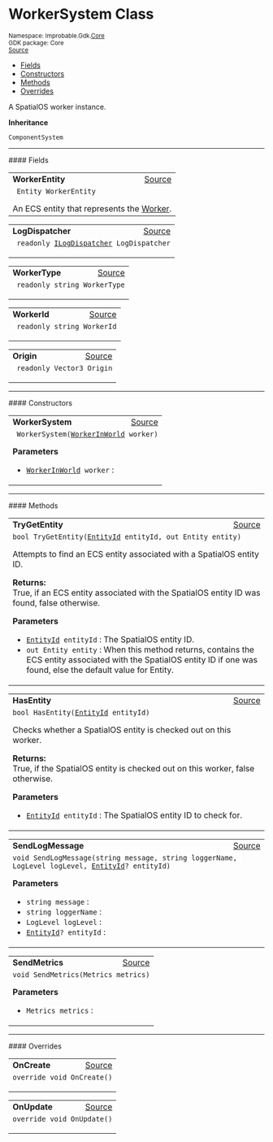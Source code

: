 
# WorkerSystem Class
<sup>
Namespace: Improbable.Gdk.<a href="{{urlRoot}}/api/core-index">Core</a><br/>
GDK package: Core<br/>
<a href="https://www.github.com/spatialos/gdk-for-unity/blob/88a422dc255ef1d47ee9385f226ca439f31c000b/workers/unity/Packages/io.improbable.gdk.core/Systems/WorkerSystem.cs/#L14">Source</a>
<style>
a code {
                    padding: 0em 0.25em!important;
}
code {
                    background-color: #ffffff!important;
}
</style>
</sup>
<nav id="pageToc" class="page-toc"><ul><li><a href="#fields">Fields</a>
<li><a href="#constructors">Constructors</a>
<li><a href="#methods">Methods</a>
<li><a href="#overrides">Overrides</a>
</ul></nav>

</p>



<p>A SpatialOS worker instance. </p>



</p>

<b>Inheritance</b>

<code>ComponentSystem</code>






</p>
<hr style="width:100%; border-top-color:#d8d8d8" />
#### Fields


</p>




<table width="100%">
    <tr>
        <td style="border-right:none"><a id="workerentity"></a><b>WorkerEntity</b></td>
        <td style="border-left:none; text-align:right"><a href="https://www.github.com/spatialos/gdk-for-unity/blob/88a422dc255ef1d47ee9385f226ca439f31c000b/workers/unity/Packages/io.improbable.gdk.core/Systems/WorkerSystem.cs/#L19">Source</a></td>
    </tr>
    <tr>
        <td colspan="2">
<code> Entity WorkerEntity</code></p>
An ECS entity that represents the <a href="{{urlRoot}}/api/core/worker">Worker</a>. 

</td>
    </tr>
</table>


<table width="100%">
    <tr>
        <td style="border-right:none"><a id="logdispatcher"></a><b>LogDispatcher</b></td>
        <td style="border-left:none; text-align:right"><a href="https://www.github.com/spatialos/gdk-for-unity/blob/88a422dc255ef1d47ee9385f226ca439f31c000b/workers/unity/Packages/io.improbable.gdk.core/Systems/WorkerSystem.cs/#L21">Source</a></td>
    </tr>
    <tr>
        <td colspan="2">
<code> readonly <a href="{{urlRoot}}/api/core/i-log-dispatcher">ILogDispatcher</a> LogDispatcher</code></p>


</td>
    </tr>
</table>


<table width="100%">
    <tr>
        <td style="border-right:none"><a id="workertype"></a><b>WorkerType</b></td>
        <td style="border-left:none; text-align:right"><a href="https://www.github.com/spatialos/gdk-for-unity/blob/88a422dc255ef1d47ee9385f226ca439f31c000b/workers/unity/Packages/io.improbable.gdk.core/Systems/WorkerSystem.cs/#L22">Source</a></td>
    </tr>
    <tr>
        <td colspan="2">
<code> readonly string WorkerType</code></p>


</td>
    </tr>
</table>


<table width="100%">
    <tr>
        <td style="border-right:none"><a id="workerid"></a><b>WorkerId</b></td>
        <td style="border-left:none; text-align:right"><a href="https://www.github.com/spatialos/gdk-for-unity/blob/88a422dc255ef1d47ee9385f226ca439f31c000b/workers/unity/Packages/io.improbable.gdk.core/Systems/WorkerSystem.cs/#L23">Source</a></td>
    </tr>
    <tr>
        <td colspan="2">
<code> readonly string WorkerId</code></p>


</td>
    </tr>
</table>


<table width="100%">
    <tr>
        <td style="border-right:none"><a id="origin"></a><b>Origin</b></td>
        <td style="border-left:none; text-align:right"><a href="https://www.github.com/spatialos/gdk-for-unity/blob/88a422dc255ef1d47ee9385f226ca439f31c000b/workers/unity/Packages/io.improbable.gdk.core/Systems/WorkerSystem.cs/#L24">Source</a></td>
    </tr>
    <tr>
        <td colspan="2">
<code> readonly Vector3 Origin</code></p>


</td>
    </tr>
</table>







</p>
<hr style="width:100%; border-top-color:#d8d8d8" />
#### Constructors


</p>




<table width="100%">
    <tr>
        <td style="border-right:none"><a id="workersystem-workerinworld"></a><b>WorkerSystem</b></td>
        <td style="border-left:none; text-align:right"><a href="https://www.github.com/spatialos/gdk-for-unity/blob/88a422dc255ef1d47ee9385f226ca439f31c000b/workers/unity/Packages/io.improbable.gdk.core/Systems/WorkerSystem.cs/#L35">Source</a></td>
    </tr>
    <tr>
        <td colspan="2">
<code> WorkerSystem(<a href="{{urlRoot}}/api/core/worker-in-world">WorkerInWorld</a> worker)</code></p>



</p>

<b>Parameters</b>

<ul>
<li><code><a href="{{urlRoot}}/api/core/worker-in-world">WorkerInWorld</a> worker</code> : </li>
</ul>





</td>
    </tr>
</table>




</p>
<hr style="width:100%; border-top-color:#d8d8d8" />
#### Methods


</p>




<table width="100%">
    <tr>
        <td style="border-right:none"><a id="trygetentity-entityid-out-entity"></a><b>TryGetEntity</b></td>
        <td style="border-left:none; text-align:right"><a href="https://www.github.com/spatialos/gdk-for-unity/blob/88a422dc255ef1d47ee9385f226ca439f31c000b/workers/unity/Packages/io.improbable.gdk.core/Systems/WorkerSystem.cs/#L57">Source</a></td>
    </tr>
    <tr>
        <td colspan="2">
<code>bool TryGetEntity(<a href="{{urlRoot}}/api/core/entity-id">EntityId</a> entityId, out Entity entity)</code></p>
Attempts to find an ECS entity associated with a SpatialOS entity ID. 
</p><b>Returns:</b></br>True, if an ECS entity associated with the SpatialOS entity ID was found, false otherwise. 

</p>

<b>Parameters</b>

<ul>
<li><code><a href="{{urlRoot}}/api/core/entity-id">EntityId</a> entityId</code> : The SpatialOS entity ID.</li>
<li><code>out Entity entity</code> : When this method returns, contains the ECS entity associated with the SpatialOS entity ID if one was found, else the default value for Entity. </li>
</ul>





</td>
    </tr>
</table>


<table width="100%">
    <tr>
        <td style="border-right:none"><a id="hasentity-entityid"></a><b>HasEntity</b></td>
        <td style="border-left:none; text-align:right"><a href="https://www.github.com/spatialos/gdk-for-unity/blob/88a422dc255ef1d47ee9385f226ca439f31c000b/workers/unity/Packages/io.improbable.gdk.core/Systems/WorkerSystem.cs/#L67">Source</a></td>
    </tr>
    <tr>
        <td colspan="2">
<code>bool HasEntity(<a href="{{urlRoot}}/api/core/entity-id">EntityId</a> entityId)</code></p>
Checks whether a SpatialOS entity is checked out on this worker. 
</p><b>Returns:</b></br>True, if the SpatialOS entity is checked out on this worker, false otherwise.

</p>

<b>Parameters</b>

<ul>
<li><code><a href="{{urlRoot}}/api/core/entity-id">EntityId</a> entityId</code> : The SpatialOS entity ID to check for.</li>
</ul>





</td>
    </tr>
</table>


<table width="100%">
    <tr>
        <td style="border-right:none"><a id="sendlogmessage-string-string-loglevel-entityid"></a><b>SendLogMessage</b></td>
        <td style="border-left:none; text-align:right"><a href="https://www.github.com/spatialos/gdk-for-unity/blob/88a422dc255ef1d47ee9385f226ca439f31c000b/workers/unity/Packages/io.improbable.gdk.core/Systems/WorkerSystem.cs/#L72">Source</a></td>
    </tr>
    <tr>
        <td colspan="2">
<code>void SendLogMessage(string message, string loggerName, LogLevel logLevel, <a href="{{urlRoot}}/api/core/entity-id">EntityId</a>? entityId)</code></p>



</p>

<b>Parameters</b>

<ul>
<li><code>string message</code> : </li>
<li><code>string loggerName</code> : </li>
<li><code>LogLevel logLevel</code> : </li>
<li><code><a href="{{urlRoot}}/api/core/entity-id">EntityId</a>? entityId</code> : </li>
</ul>





</td>
    </tr>
</table>


<table width="100%">
    <tr>
        <td style="border-right:none"><a id="sendmetrics-metrics"></a><b>SendMetrics</b></td>
        <td style="border-left:none; text-align:right"><a href="https://www.github.com/spatialos/gdk-for-unity/blob/88a422dc255ef1d47ee9385f226ca439f31c000b/workers/unity/Packages/io.improbable.gdk.core/Systems/WorkerSystem.cs/#L77">Source</a></td>
    </tr>
    <tr>
        <td colspan="2">
<code>void SendMetrics(Metrics metrics)</code></p>



</p>

<b>Parameters</b>

<ul>
<li><code>Metrics metrics</code> : </li>
</ul>





</td>
    </tr>
</table>




</p>
<hr style="width:100%; border-top-color:#d8d8d8" />
#### Overrides


</p>




<table width="100%">
    <tr>
        <td style="border-right:none"><a id="oncreate"></a><b>OnCreate</b></td>
        <td style="border-left:none; text-align:right"><a href="https://www.github.com/spatialos/gdk-for-unity/blob/88a422dc255ef1d47ee9385f226ca439f31c000b/workers/unity/Packages/io.improbable.gdk.core/Systems/WorkerSystem.cs/#L92">Source</a></td>
    </tr>
    <tr>
        <td colspan="2">
<code>override void OnCreate()</code></p>






</td>
    </tr>
</table>


<table width="100%">
    <tr>
        <td style="border-right:none"><a id="onupdate"></a><b>OnUpdate</b></td>
        <td style="border-left:none; text-align:right"><a href="https://www.github.com/spatialos/gdk-for-unity/blob/88a422dc255ef1d47ee9385f226ca439f31c000b/workers/unity/Packages/io.improbable.gdk.core/Systems/WorkerSystem.cs/#L101">Source</a></td>
    </tr>
    <tr>
        <td colspan="2">
<code>override void OnUpdate()</code></p>






</td>
    </tr>
</table>




